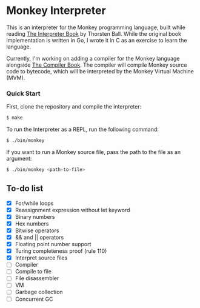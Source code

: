 # Monkey Interpreter

This is an interpreter for the Monkey programming language, built while reading
[The Interpreter Book](https://interpreterbook.com) by Thorsten Ball.
While the original book implementation is written in Go, I wrote it in C as
an exercise to learn the language.

Currently, I'm working on adding a compiler for the Monkey language alongside 
[The Compiler Book](https://compilerbook.com/). The compiler
will compile Monkey source code to bytecode, which will be interpreted by the
Monkey Virtual Machine (MVM).

### Quick Start
First, clone the repository and compile the interpreter:
```sh
$ make
```

To run the Interpreter as a REPL, run the following command:
```sh
$ ./bin/monkey
```

If you want to run a Monkey source file, pass the path to the file as an argument:
```sh 
$ ./bin/monkey <path-to-file>
```

## To-do list
- [X] For/while loops
- [X] Reassignment expression without let keyword
- [X] Binary numbers
- [X] Hex numbers
- [X] Bitwise operators
- [X] && and || operators
- [X] Floating point number support
- [X] Turing completeness proof (rule 110)
- [X] Interpret source files
- [ ] Compiler
- [ ] Compile to file
- [ ] File disassembler
- [ ] VM
- [ ] Garbage collection
- [ ] Concurrent GC
